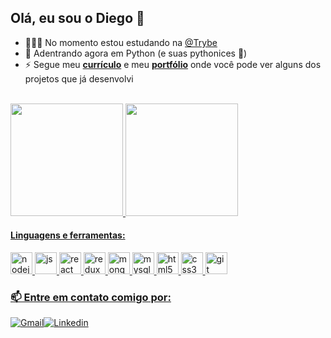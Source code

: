## Olá, eu sou o Diego 👋

- 👨🏼‍🎓 No momento estou estudando na [@Trybe](https://www.betrybe.com/)
- 🔭 Adentrando agora em Python (e suas pythonices 🐍)
- ⚡ Segue meu **[currículo](https://gitconnected.com/diego-rib/resume)** e meu **[portfólio](https://diego-rib.github.io)** onde você pode ver alguns dos projetos que já desenvolvi

<br />

<div>
  <a href="https://github.com/diego-rib">
  <img height="180em" src="https://github-readme-stats.vercel.app/api?username=diego-rib&show_icons=true&theme=react&include_all_commits=true&count_private=true"/>
  <img height="180em" src="https://github-readme-stats.vercel.app/api/top-langs/?username=diego-rib&layout=compact&langs_count=7&theme=react"/>
</div>

#### Linguagens e ferramentas:
<div>
  <img height="35px" width="35px" src="https://cdn.jsdelivr.net/gh/devicons/devicon/icons/nodejs/nodejs-original.svg" alt="nodejs" />
  <img height="35px" width="35px" src="https://cdn.jsdelivr.net/gh/devicons/devicon/icons/javascript/javascript-original.svg" alt="js" />
  <img height="35px" width="35px" src="https://cdn.jsdelivr.net/gh/devicons/devicon/icons/react/react-original.svg" alt="react" />
  <img height="35px" width="35px" src="https://cdn.jsdelivr.net/gh/devicons/devicon/icons/redux/redux-original.svg" alt="redux" />
  <img height="35px" width="35px" src="https://cdn.jsdelivr.net/gh/devicons/devicon/icons/mongodb/mongodb-original.svg" alt="mongodb" />
  <img height="35px" width="35px" src="https://cdn.jsdelivr.net/gh/devicons/devicon/icons/mysql/mysql-original.svg" alt="mysql" />
  <img height="35px" width="35px" src="https://cdn.jsdelivr.net/gh/devicons/devicon/icons/html5/html5-original.svg" alt="html5" />
  <img height="35px" width="35px" src="https://cdn.jsdelivr.net/gh/devicons/devicon/icons/css3/css3-original.svg" alt="css3" />
  <img height="35px" width="35px" src="https://cdn.jsdelivr.net/gh/devicons/devicon/icons/git/git-plain.svg" alt="git" />
</div>

### 📫 Entre em contato comigo por:
<div style="display: flex; align-items: center">
  <a href="mailto:dihrm2001@gmail.com" target="__blank"><img src="https://img.shields.io/badge/Gmail-D14836?style=for-the-badge&logo=gmail&logoColor=white" alt="Gmail"/></a>
  <a href="https://www.linkedin.com/in/diego-rib/" target="__blank"><img src="https://img.shields.io/badge/LinkedIn-0077B5?style=for-the-badge&logo=linkedin&logoColor=white" alt="Linkedin"/></a>
</div>

